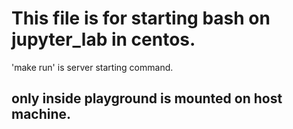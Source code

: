 # This file is for starting bash on jupyter_lab in centos.

'make run' is server starting command.

## only inside playground is mounted on host machine.
